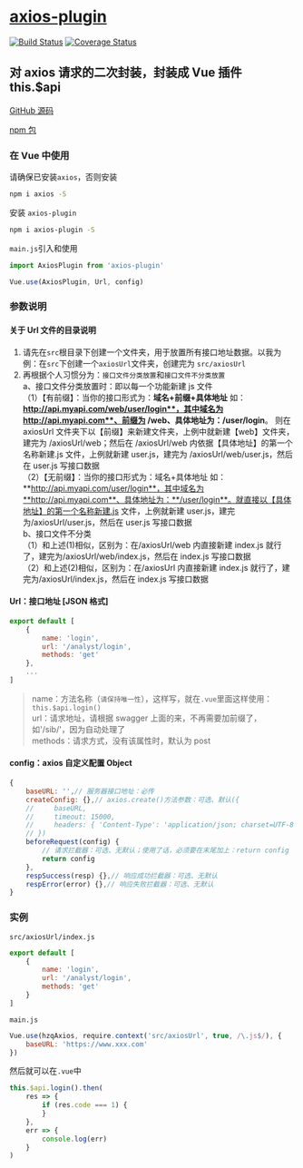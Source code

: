 # [axios-plugin](https://github.com/MrHzq/axios-plugin)

[![Build Status](https://travis-ci.org/MrHzq/axios-plugin.svg?branch=master)](https://travis-ci.org/MrHzq/axios-plugin) [![Coverage Status](https://coveralls.io/repos/github/MrHzq/axios-plugin/badge.svg?branch=master)](https://coveralls.io/github/MrHzq/axios-plugin?branch=master)

## 对 axios 请求的二次封装，封装成 Vue 插件 this.\$api

[GitHub 源码](https://github.com/MrHzq/axios-plugin)

[npm 包](https://www.npmjs.com/package/axios-plugin)

### 在 Vue 中使用

请确保已安装`axios`，否则安装

```sh
npm i axios -S
```

安装 `axios-plugin`

```sh
npm i axios-plugin -S
```

`main.js`引入和使用

```javascript
import AxiosPlugin from 'axios-plugin'

Vue.use(AxiosPlugin, Url, config)
```

### 参数说明

#### 关于 Url 文件的目录说明

1. 请先在`src`根目录下创建一个文件夹，用于放置所有接口地址数据。以我为例：在`src`下创建一个`axiosUrl`文件夹，创建完为 `src/axiosUrl`
1. 再根据个人习惯分为：`接口文件分类放置`和`接口文件不分类放置`<br>
   a、接口文件分类放置时：即以每一个功能新建 js 文件<br>
   （1）【有前缀】：当你的接口形式为：**域名+前缀+具体地址** 如：**http://api.myapi.com/web/user/login**，其中域名为 **http://api.myapi.com**、前缀为 **/web**、具体地址为：**/user/login**。
   则在 axiosUrl 文件夹下以【前缀】来新建文件夹，上例中就新建【web】文件夹，建完为 /axiosUrl/web；然后在 /axiosUrl/web 内依据【具体地址】的第一个名称新建.js 文件，上例就新建 user.js，建完为 /axiosUrl/web/user.js，然后在 user.js 写接口数据<br>
   （2）【无前缀】：当你的接口形式为：域名+具体地址 如：**http://api.myapi.com/user/login**，其中域名为**http://api.myapi.com**、具体地址为：**/user/login**。就直接以【具体地址】的第一个名称新建.js 文件，上例就新建 user.js，建完为/axiosUrl/user.js，然后在 user.js 写接口数据<br>
   b、接口文件不分类<br>
   （1）和上述(1)相似，区别为：在/axiosUrl/web 内直接新建 index.js 就行了，建完为/axiosUrl/web/index.js，然后在 index.js 写接口数据<br>
   （2）和上述(2)相似，区别为：在/axiosUrl 内直接新建 index.js 就行了，建完为/axiosUrl/index.js，然后在 index.js 写接口数据

#### Url：接口地址 [JSON 格式]

```javascript
export default [
    {
        name: 'login',
        url: '/analyst/login',
        methods: 'get'
    },
    ...
]
```

> name：方法名称（`请保持唯一性`），这样写，就在`.vue`里面这样使用：`this.$api.login()`<br>
> url：请求地址，请根据 swagger 上面的来，不再需要加前缀了，如'/sib/'，因为自动处理了<br>
> methods：请求方式，没有该属性时，默认为 post

#### config：axios 自定义配置 Object

```javascript
{
    baseURL: '',// 服务器接口地址：必传
    createConfig: {},// axios.create()方法参数：可选、默认({
    //     baseURL,
    //     timeout: 15000,
    //     headers: { 'Content-Type': 'application/json; charset=UTF-8' }
    // })
    beforeRequest(config) {
        // 请求拦截器：可选、无默认；使用了话，必须要在末尾加上：return config
        return config
    },
    respSuccess(resp) {},// 响应成功拦截器：可选、无默认
    respError(error) {},// 响应失败拦截器：可选、无默认
}
```

### 实例

`src/axiosUrl/index.js`

```javascript
export default [
    {
        name: 'login',
        url: '/analyst/login',
        methods: 'get'
    }
]
```

`main.js`

```javascript
Vue.use(hzqAxios, require.context('src/axiosUrl', true, /\.js$/), {
    baseURL: 'https://www.xxx.com'
})
```

然后就可以在`.vue`中

```javascript
this.$api.login().then(
    res => {
        if (res.code === 1) {
        }
    },
    err => {
        console.log(err)
    }
)
```

